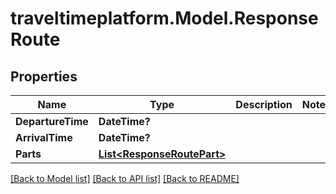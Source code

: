 
# traveltimeplatform.Model.ResponseRoute

## Properties

Name | Type | Description | Notes
------------ | ------------- | ------------- | -------------
**DepartureTime** | **DateTime?** |  | 
**ArrivalTime** | **DateTime?** |  | 
**Parts** | [**List&lt;ResponseRoutePart&gt;**](ResponseRoutePart.md) |  | 

[[Back to Model list]](../README.md#documentation-for-models)
[[Back to API list]](../README.md#documentation-for-api-endpoints)
[[Back to README]](../README.md)

